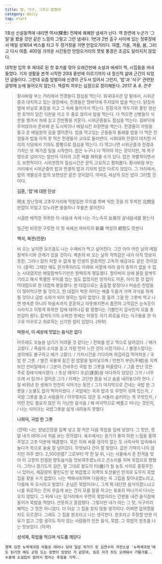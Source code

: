 ```yaml
---
title: 밥, 식구, 그리고 밥벌이
category: daily
tag: start
---
```


1호선 신설동역에 내리면 역사(驛舍) 전체에 퀘퀘한 냄새가 난다. 역 한켠에 누군가 '그 일'을 봤을 것만 같은 느낌의 그렇고 그런 냄새다. 1번과 2번 출구 사이에 있는 정류장에서 매일 성북04 버스를 타고 두 정거장을 가면 안암오거리다. 여름, 가을, 겨울, 봄, 그리고 다시 여름. 400일 가까운 시간동안 안암오거리의 잿빛 풍경은 조금도 달라지지 않았다. 

대학원 입학 후 제대로 된 첫 휴가를 맞아 오래간만에 소설과 에세이 책, 시집들을 꺼내들었다. 기자 생활을 본격 시작한 20대 중반에 이르기까지 내 정신적 삶에 근간이 되었던 글들이다. 그런데 요즘 밥벌이에 신경이 곤두서 있어서 그런지, '밥'과 '식구' 관련된 글밖에 눈에 들어오지 않는다. 책갈피 끼우는 심정으로 정리해둔다. *2017. 8. 8. 전주*



> 황사바람 부는 거리에서 전경들이 점심을 먹는다. 외국대사관 담 밑에서, 시위군중과 대치하고 있는 광장에서, 전경들은 땅바닥에 주저앉아 밥을 먹는다. 닭장차 옆에 비닐로 포장을 치고 그 속에 들어가서 먹는다. 된장국과 깍두기와 졸인 생선 한 토막이 담긴 식판을 끼고 두 줄로 앉아서 밥을 먹는다. 다 먹으면 신병들이 식판을 챙겨서 차에 싣고 잔반통을 치운다. 시위군중들도 점심을 먹는다. 길바닥에 주저앉아서 준비해 온 도시락이나 배달시킨 자장면을 먹는다. 전경들이 가방을 들고 온 배달원의 길을 열어준다. 밥을 먹고있는 군중들의 둘레를 밥을 다 먹은 전경들과 밥을 아직 못 먹은 전경들이 교대로 둘러싼다. 시위대와 전경이 대치한 거리의 식당에서 기자도 짬뽕으로 점심을 먹는다. 다 먹고나면 시위군중과 전경과 기자는 또 제가끔 일을 시작한다. 밥은 누구나 다 먹어야 하는 것이지만, 제 목구멍으로 넘어가는 밥만이 각자의 고픈 배를 채워줄 수가 있다. 밥은 개별적이면서도 보편적이다. 시위현장의 점심시간은 문득 고요하고 평화롭다. 황사바람 부는 거리에서 시위군중의 밥과 전경의 밥과 기자의 밥은 다르지 않았다. 그 거리에서, 밥의 개별성과 밥의 보편성은 같은 것이었다. 아마도 세상의 모든 밥이 그러할 것이다.
>
> **김훈, '밥'에 대한 단상**



> 明太 창난젓에 고추무거리에 막칼질한 무이를 뷔벼 익힌 것을
> 이 투박한 北關을 한없이 끼밀고 있노라면
> 쓸쓸하니 무릎은 꿇어진다
>
> 시큼한 배척한 퀴퀴한 이 내음새 속에
> 나는 가느슥히 女眞의 살내음새를 맡는다
>
> 얼근한 비릿한 구릿한 이 맛 속에선
> 까마득히 新羅 백성의 鄕愁도 맛본다
>
> **백석, 북관(전문)**



> 비 오는 날이면 요즈음도 나는 수제비가 먹고 싶어진다. 그건 아마 어린 날의 메밀칼싹두기와 관계가 있을 것이다. 벽촌의 비 오는 날의 적막감은 내가 아직 맛보지 못한, 그러나 장차 피할 수 없게 될 인생의 원초적인 고독의 예감과도 같은 것이었다. (중략) 그때만 해도 한가족끼리도 아래위 서열에 따라 음식 층하가 없을 수 없는 시대였지만 메밀칼싹두기만은 완벽하게 평등했다. 할아버지 상에 올릴 칼싹두기라고 해서 특별한 꾸미를 얹는 일도 없었지만 양까지도 어른, 아이 할 것 없이 막대접으로 한 대접씩 평등했다. 한 대접으로는 출출할 장정이나 머슴은 찬밥을 더 얹어먹으면 될 것이고, 한 대접이 벅찬 아이는 배를 두들겨 가며 과식을 하게 될 것이나 금방 소화가 되어 얹히는 일이 없었다. 땀 흘려 그걸 한 그릇씩 먹고 나면 뱃속뿐 아니라 마음속까지 훈훈하고 따뜻해지면서 좀전의 고적감은 눈녹듯이 사라지고 이렇게 화목한 집에 태어나길 참 잘했다는 기쁨인지 감사인지 모를 충만감이 왔다. 칼싹두기의 소박한 맛에는 이렇듯 각기 외로움 타는 식구들을 한 식구로 어우르고 위로하는 신기한 힘이 있었다. (하략)
>
> **박완서, 이 세상에 맛없는 음식은 없다**



> 아무래도 오늘을 넘기기 어려울 것 같다는 / 전화를 받고 역으로 달려갔다. / 배가 고팠다. / 죽음의 소식을 듣고 가장 먼저 느낀 것이 시장기라니. / 불경스럽다는 생각에도 불구하고 배가 고팠다. / 기차시간을 기다리며 허겁지겁 먹어치운 / 국밥 한 그릇. / 벌건 국물에 잠긴 흰 밥알을 털어넣으며 / 언젠가 부관(不棺)을 지켜보던 산비탈에서 / 그분이 건네주신 국밥 한 그릇을 떠올렸다. / 그를 만난 것은 주로 장례식에서였다. / 초상 때마다 호상(護喪)을 마다하지 않았던 그가 / 너무 오래 서 있거나 걸어온 그가 / 이제는 고단한 몸을 뉘고 숨을 내려놓으려 한다. / 잘 비워낸 한 생애가 천천히 식어가는 동안 / 그가 마지막으로 건네는 국밥 한 그릇을 / 눈물도 없이 먹어치웠다. / 국밥에는 국과 밥과 또 무엇이 섞여 있는지, / 국밥 그릇을 들고 사람들이 / 아무렇지도 않은 듯 서둘러 삼키려는 게 무엇인지, / 어떤 찬도 필요치 않은 이 가난한 음식을 / 왜 마지막으로 베풀고 떠나는 것인지, / 나는 식어가는 국밥그릇을 쉽게 내려놓지 못했다.
>
> **나희덕, 국밥 한 그릇**



> (전략) 나는 양념간장을 듬뿍 넣고 잘 저은 다음 묵밥을 입에 넣었다. 그 맛은, 정말 내가 태어나서 처음 보는 맛이었다. 육수에서는 윤기가 돌아 허한 느낌을 줄여주었고 고추 덕분에 매콤했다. 묵은 이와 싸울 생각이 없는 듯 사락사락 입속에서 놀다가 목으로 술술 잘 넘어갔다. 무엇보다 간이 잘 맞았다. 값은 기억이 나지 않지만 아주 쌌다. 2,500원쯤? 그로부터 약 한 달 뒤, 나는 서울에서 온 진객을 맞아 이 고장의 진정한 향토음식을 맛보여주겠노라고 큰소리를 치며 묵집으로 향했다. 그러나 경기도의 길은, 말 그대로 왕도의 터(畿)가 될 농토 사이로 종횡무진 나 있어서, 제갈량의 팔진도인 양 복잡했고 지역의 토산물인 안개로 도무지 묵밥 집을 찾을 수가 없었다. 나는 백배사죄하며 다음에는 꼭 그집을 찾아내겠노라고, 다음에 꼭 오시라고 빌었다. 손님은 묵밥이라니, 그게 뭐 대단한 음식이겠느냐고 나를 위로하는 건지 우습게 보는 건지 모를 말을 하고는 표표히 떠나가서 다시는 오지 않았다. 그 뒤에 나는 길거리에서 우연히 묵밥이라는 간판을 내건 음식점에 들어가 묵밥을 먹었다. 산뜻하고 깔끔했다. 그렇지만 내가 아는 그 맛, 식구끼리 해먹는 그 맛은 아니었다. 더 이상 그 집을 찾지 않을 생각이다. 어쩌면 없어졌을지도 모르겠다. 그래도 그 집을 원조라고 나는 생각한다. 원조라고 주장할 만한 이유가 없고 그럴 생각도 하지 않는 사람들이 만든 음식, 묵밥. 그 묵밥의 원조를 나는 맛보았다. (하략)
>
> **성석제, 묵밥을 먹으며 식도를 깨닫다**



```
경북 김천 뉴욕제과점 아들로 태어나 당대 일급 작가가 된 김연수의 자전소설 '뉴욕제과점'에도 읽기만 해도 군침 도는 장면이 있었던 거 같은데, 읽은 지가 하도 오래돼서 가물가물.. 수중에 소설집이 없어서 정리는 후일을 기약..
```